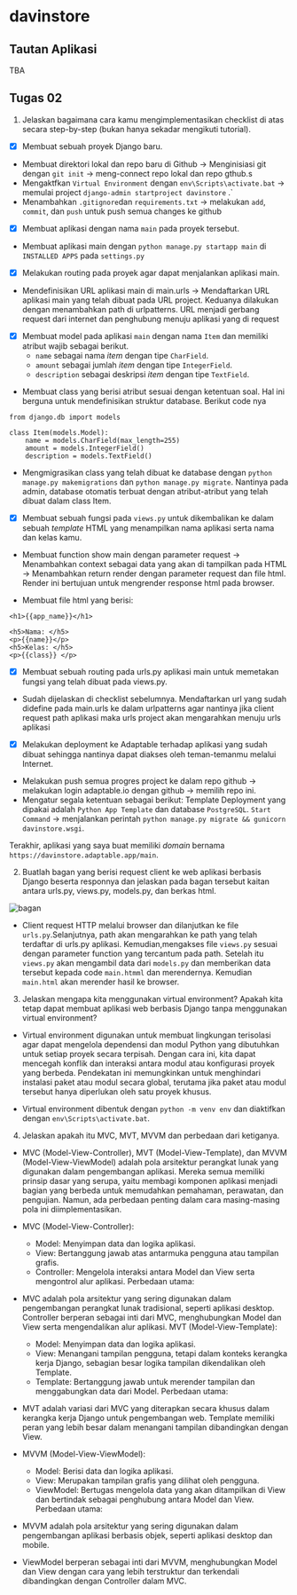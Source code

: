 # davinstore

## Tautan Aplikasi
TBA

## Tugas 02
1. Jelaskan bagaimana cara kamu mengimplementasikan checklist di atas secara step-by-step (bukan hanya sekadar mengikuti tutorial).

 - [x] Membuat sebuah proyek Django baru.

- Membuat direktori lokal dan repo baru di Github -> Menginisiasi git dengan `git init` -> meng-connect repo lokal dan repo gthub.s
- Mengaktfkan `Virtual Environment` dengan `env\Scripts\activate.bat` -> memulai project `django-admin startproject davinstore` .` 
- Menambahkan `.gitignore`dan `requirements.txt` -> melakukan `add`, `commit`, dan `push` untuk push semua changes ke github

 - [x]  Membuat aplikasi dengan nama `main` pada proyek tersebut.

- Membuat aplikasi main dengan `python manage.py startapp main` di `INSTALLED APPS` pada `settings.py`


 - [x] Melakukan routing pada proyek agar dapat menjalankan aplikasi main.

- Mendefinisikan URL aplikasi main di main.urls -> Mendaftarkan URL aplikasi main yang telah dibuat pada URL project. Keduanya dilakukan dengan menambahkan path di urlpatterns. URL menjadi gerbang request dari internet dan penghubung menuju aplikasi yang di request


 - [x] Membuat model pada aplikasi `main` dengan nama `Item` dan memiliki atribut wajib sebagai berikut.
    + `name` sebagai nama *item* dengan tipe `CharField`.
    + `amount` sebagai jumlah *item* dengan tipe `IntegerField`.
    + `description` sebagai deskripsi *item* dengan tipe `TextField`.

- Membuat class yang berisi atribut sesuai dengan ketentuan soal. Hal ini berguna untuk mendefinisikan struktur database. Berikut code nya
```
from django.db import models

class Item(models.Model):
    name = models.CharField(max_length=255)
    amount = models.IntegerField()
    description = models.TextField()
```

- Mengmigrasikan class yang telah dibuat ke database dengan `python manage.py makemigrations` dan `python manage.py migrate`. Nantinya pada admin, database otomatis terbuat dengan atribut-atribut yang telah dibuat dalam class Item.

 - [x] Membuat sebuah fungsi pada `views.py` untuk dikembalikan ke dalam sebuah *template* HTML yang menampilkan nama aplikasi serta nama dan kelas kamu.

- Membuat function show main dengan parameter request -> Menambahkan context sebagai data yang akan di tampilkan pada HTML -> Menambahkan return render dengan parameter request dan file html. Render ini bertujuan untuk mengrender response html pada browser.

- Membuat file html yang berisi:

```
<h1>{{app_name}}</h1>

<h5>Nama: </h5>
<p>{{name}}</p> 
<h5>Kelas: </h5>
<p>{{class}} </p>
```


 - [x] Membuat sebuah routing pada urls.py aplikasi main untuk memetakan fungsi yang telah dibuat pada views.py.

- Sudah dijelaskan di checklist sebelumnya. Mendaftarkan url yang sudah didefine pada main.urls ke dalam urlpatterns agar nantinya jika client request path aplikasi maka urls project akan mengarahkan menuju urls aplikasi

 - [x] Melakukan deployment ke Adaptable terhadap aplikasi yang sudah dibuat sehingga nantinya dapat diakses oleh teman-temanmu melalui Internet.

- Melakukan push semua progres project ke dalam repo github -> melakukan login adaptable.io dengan github -> memilih repo ini.
- Mengatur segala ketentuan sebagai berikut: Template Deployment yang dipakai adalah `Python App Template` dan database `PostgreSQL`. `Start Command` -> menjalankan perintah `python manage.py migrate && gunicorn davinstore.wsgi`.

Terakhir, aplikasi yang saya buat memiliki *domain* bernama `https://davinstore.adaptable.app/main`.


2. Buatlah bagan yang berisi request client ke web aplikasi berbasis Django beserta responnya dan jelaskan pada bagan tersebut kaitan antara urls.py, views.py, models.py, dan berkas html.

![bagan](https://github-production-user-asset-6210df.s3.amazonaws.com/124948495/267528405-df8edcfa-abc2-4f17-8b7c-599fb4f16620.png)

- Client request HTTP melalui browser dan dilanjutkan ke file `urls.py`.Selanjutnya, path akan mengarahkan ke path yang telah terdaftar di urls.py aplikasi. Kemudian,mengakses file `views.py` sesuai dengan parameter function yang tercantum pada path. Setelah itu `views.py` akan mengambil data dari `models.py` dan memberikan data tersebut kepada code `main.htmml` dan merendernya. Kemudian `main.html` akan merender hasil ke browser.

3. Jelaskan mengapa kita menggunakan virtual environment? Apakah kita tetap dapat membuat aplikasi web berbasis Django tanpa menggunakan virtual environment?

- Virtual environment digunakan untuk membuat lingkungan terisolasi agar dapat mengelola dependensi dan modul Python yang dibutuhkan untuk setiap proyek secara terpisah. Dengan cara ini, kita dapat mencegah konflik dan interaksi antara modul atau konfigurasi proyek yang berbeda. Pendekatan ini memungkinkan untuk menghindari instalasi paket atau modul secara global, terutama jika paket atau modul tersebut hanya diperlukan oleh satu proyek khusus.

- Virtual environment dibentuk dengan  `python -m venv env` dan diaktifkan dengan  `env\Scripts\activate.bat`.

4. Jelaskan apakah itu MVC, MVT, MVVM dan perbedaan dari ketiganya.

- MVC (Model-View-Controller), MVT (Model-View-Template), dan MVVM (Model-View-ViewModel) adalah pola arsitektur perangkat lunak yang digunakan dalam pengembangan aplikasi. Mereka semua memiliki prinsip dasar yang serupa, yaitu membagi komponen aplikasi menjadi bagian yang berbeda untuk memudahkan pemahaman, perawatan, dan pengujian. Namun, ada perbedaan penting dalam cara masing-masing pola ini diimplementasikan.

- MVC (Model-View-Controller):

    -  Model: Menyimpan data dan logika aplikasi.
    - View: Bertanggung jawab atas antarmuka pengguna atau tampilan grafis.
    - Controller: Mengelola interaksi antara Model dan View serta mengontrol alur aplikasi.
Perbedaan utama:

- MVC adalah pola arsitektur yang sering digunakan dalam pengembangan perangkat lunak tradisional, seperti aplikasi desktop.
Controller berperan sebagai inti dari MVC, menghubungkan Model dan View serta mengendalikan alur aplikasi.
MVT (Model-View-Template):

    - Model: Menyimpan data dan logika aplikasi.
    - View: Menangani tampilan pengguna, tetapi dalam konteks kerangka kerja Django, sebagian besar logika tampilan dikendalikan oleh Template.
    - Template: Bertanggung jawab untuk merender tampilan dan menggabungkan data dari Model.
Perbedaan utama:

- MVT adalah variasi dari MVC yang diterapkan secara khusus dalam kerangka kerja Django untuk pengembangan web.
Template memiliki peran yang lebih besar dalam menangani tampilan dibandingkan dengan View.

- MVVM (Model-View-ViewModel):

    - Model: Berisi data dan logika aplikasi.
    - View: Merupakan tampilan grafis yang dilihat oleh pengguna.
    - ViewModel: Bertugas mengelola data yang akan ditampilkan di View dan bertindak sebagai penghubung antara Model dan View.
Perbedaan utama:

- MVVM adalah pola arsitektur yang sering digunakan dalam pengembangan aplikasi berbasis objek, seperti aplikasi desktop dan mobile.
- ViewModel berperan sebagai inti dari MVVM, menghubungkan Model dan View dengan cara yang lebih terstruktur dan terkendali dibandingkan dengan Controller dalam MVC.
